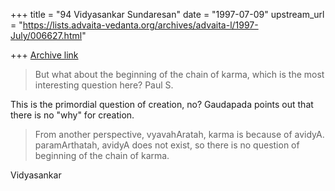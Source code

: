+++
title = "94 Vidyasankar Sundaresan"
date = "1997-07-09"
upstream_url = "https://lists.advaita-vedanta.org/archives/advaita-l/1997-July/006627.html"

+++
[Archive link](https://lists.advaita-vedanta.org/archives/advaita-l/1997-July/006627.html)

> But what about the beginning of the chain of karma, which is the most
> interesting question here?
> Paul S.

This is the primordial question of creation, no? Gaudapada points out that
there is no "why" for creation.

>From another perspective, vyavahAratah, karma is because of avidyA.
paramArthatah, avidyA does not exist, so there is no question of beginning
of the chain of karma.

Vidyasankar


